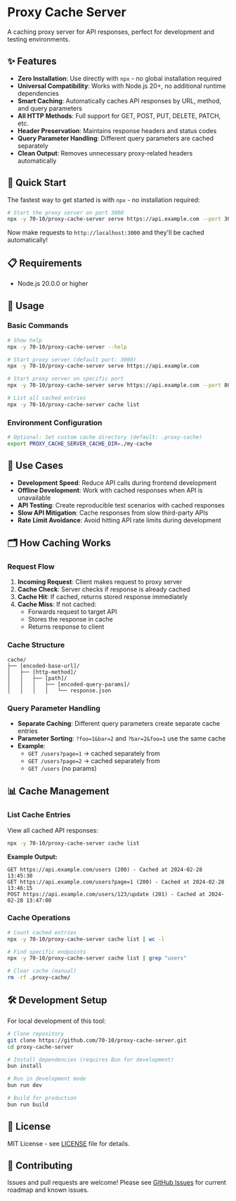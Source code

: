# Proxy Cache Server

A caching proxy server for API responses, perfect for development and testing environments.

## ✨ Features

- **Zero Installation**: Use directly with `npx` - no global installation required
- **Universal Compatibility**: Works with Node.js 20+, no additional runtime dependencies
- **Smart Caching**: Automatically caches API responses by URL, method, and query parameters
- **All HTTP Methods**: Full support for GET, POST, PUT, DELETE, PATCH, etc.
- **Header Preservation**: Maintains response headers and status codes
- **Query Parameter Handling**: Different query parameters are cached separately
- **Clean Output**: Removes unnecessary proxy-related headers automatically

## 🚀 Quick Start

The fastest way to get started is with `npx` - no installation required:

```bash
# Start the proxy server on port 3000
npx -y 70-10/proxy-cache-server serve https://api.example.com --port 3000
```

Now make requests to `http://localhost:3000` and they'll be cached automatically!

## 📋 Requirements

- Node.js 20.0.0 or higher

## 🔧 Usage

### Basic Commands

```bash
# Show help
npx -y 70-10/proxy-cache-server --help

# Start proxy server (default port: 3000)
npx -y 70-10/proxy-cache-server serve https://api.example.com

# Start proxy server on specific port
npx -y 70-10/proxy-cache-server serve https://api.example.com --port 8080

# List all cached entries
npx -y 70-10/proxy-cache-server cache list
```

### Environment Configuration

```bash
# Optional: Set custom cache directory (default: .proxy-cache)
export PROXY_CACHE_SERVER_CACHE_DIR=./my-cache
```

## 🎯 Use Cases

- **Development Speed**: Reduce API calls during frontend development
- **Offline Development**: Work with cached responses when API is unavailable  
- **API Testing**: Create reproducible test scenarios with cached responses
- **Slow API Mitigation**: Cache responses from slow third-party APIs
- **Rate Limit Avoidance**: Avoid hitting API rate limits during development

## 🗂️ How Caching Works

### Request Flow

1. **Incoming Request**: Client makes request to proxy server
2. **Cache Check**: Server checks if response is already cached
3. **Cache Hit**: If cached, returns stored response immediately
4. **Cache Miss**: If not cached:
   - Forwards request to target API
   - Stores the response in cache
   - Returns response to client

### Cache Structure

```
cache/
├── [encoded-base-url]/
│   ├── [http-method]/
│   │   ├── [path]/
│   │   │   ├── [encoded-query-params]/
│   │   │   │   └── response.json
```

### Query Parameter Handling

- **Separate Caching**: Different query parameters create separate cache entries
- **Parameter Sorting**: `?foo=1&bar=2` and `?bar=2&foo=1` use the same cache
- **Example**:
  - `GET /users?page=1` → cached separately from
  - `GET /users?page=2` → cached separately from  
  - `GET /users` (no params)

## 📊 Cache Management

### List Cache Entries

View all cached API responses:

```bash
npx -y 70-10/proxy-cache-server cache list
```

**Example Output:**
```
GET https://api.example.com/users (200) - Cached at 2024-02-28 13:45:30
GET https://api.example.com/users?page=1 (200) - Cached at 2024-02-28 13:46:15
POST https://api.example.com/users/123/update (201) - Cached at 2024-02-28 13:47:00
```

### Cache Operations

```bash
# Count cached entries
npx -y 70-10/proxy-cache-server cache list | wc -l

# Find specific endpoints
npx -y 70-10/proxy-cache-server cache list | grep "users"

# Clear cache (manual)
rm -rf .proxy-cache/
```

## 🛠️ Development Setup

For local development of this tool:

```bash
# Clone repository
git clone https://github.com/70-10/proxy-cache-server.git
cd proxy-cache-server

# Install dependencies (requires Bun for development)
bun install

# Run in development mode
bun run dev

# Build for production
bun run build
```

## 📝 License

MIT License - see [LICENSE](LICENSE) file for details.

## 🤝 Contributing

Issues and pull requests are welcome! Please see [GitHub Issues](https://github.com/70-10/proxy-cache-server/issues) for current roadmap and known issues.